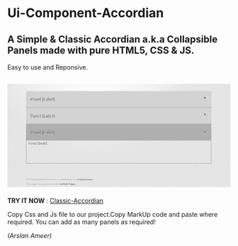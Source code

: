 # Ui-Component-Accordian
## A Simple & Classic Accordian a.k.a Collapsible Panels made with pure HTML5, CSS & JS. 

Easy to use and Reponsive.

![](assets/images/accordianDemo.png)
----------------------------------------------------------------
**TRY IT NOW** : [Classic-Accordian](https://arslanameer.github.io/Ui-Component-Accordian/)

Copy Css and Js file to our project.Copy MarkUp code and paste where required.
You can add as many panels as required!

_(Arslan Ameer)_
